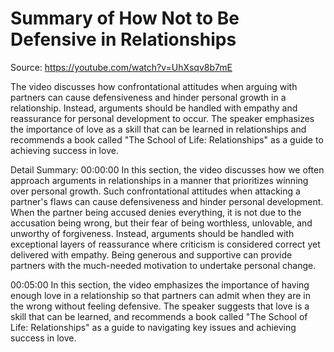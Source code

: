 # Summary of How Not to Be Defensive in Relationships

Source: https://youtube.com/watch?v=UhXsqv8b7mE

The video discusses how confrontational attitudes when arguing with partners can cause defensiveness and hinder personal growth in a relationship. Instead, arguments should be handled with empathy and reassurance for personal development to occur. The speaker emphasizes the importance of love as a skill that can be learned in relationships and recommends a book called "The School of Life: Relationships" as a guide to achieving success in love.

Detail Summary: 
00:00:00
In this section, the video discusses how we often approach arguments in relationships in a manner that prioritizes winning over personal growth. Such confrontational attitudes when attacking a partner's flaws can cause defensiveness and hinder personal development. When the partner being accused denies everything, it is not due to the accusation being wrong, but their fear of being worthless, unlovable, and unworthy of forgiveness. Instead, arguments should be handled with exceptional layers of reassurance where criticism is considered correct yet delivered with empathy. Being generous and supportive can provide partners with the much-needed motivation to undertake personal change.

00:05:00
In this section, the video emphasizes the importance of having enough love in a relationship so that partners can admit when they are in the wrong without feeling defensive. The speaker suggests that love is a skill that can be learned, and recommends a book called "The School of Life: Relationships" as a guide to navigating key issues and achieving success in love.

